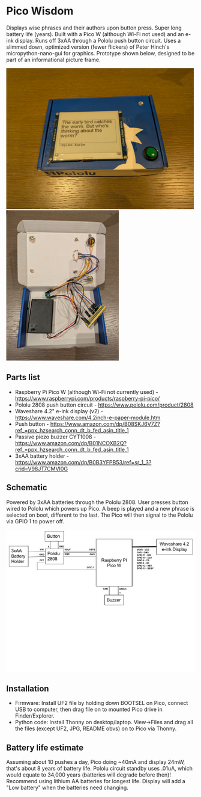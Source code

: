 # Pico Wisdom
Displays wise phrases and their authors upon button press. Super long battery life (years).
Built with a Pico W (although Wi-Fi not used) and an e-ink display. Runs off 3xAA through a Pololu push button circuit. Uses a slimmed down, optimized
version (fewer flickers) of Peter Hinch's micropython-nano-gui for graphics. Prototype shown below, designed to be part of an informational picture frame.

<img src="Front.jpg" width=500/> <img src="Inside.jpg" width=300/>

## Parts list
- Raspberry Pi Pico W (although Wi-Fi not currently used) - https://www.raspberrypi.com/products/raspberry-pi-pico/
- Pololu 2808 push button circuit - https://www.pololu.com/product/2808
- Waveshare 4.2" e-ink display (v2) - https://www.waveshare.com/4.2inch-e-paper-module.htm
- Push button - https://www.amazon.com/dp/B08SKJ6V7Z?ref_=ppx_hzsearch_conn_dt_b_fed_asin_title_1
- Passive piezo buzzer CYT1008 - https://www.amazon.com/dp/B01NCOXB2Q?ref_=ppx_hzsearch_conn_dt_b_fed_asin_title_1
- 3xAA battery holder - https://www.amazon.com/dp/B0B3YFPB53/ref=sr_1_3?crid=V98JT7CMVI0G

## Schematic
Powered by 3xAA batteries through the Pololu 2808. User presses button wired to Pololu which powers up Pico. A beep is played and a new phrase is selected on boot, different to the last. The Pico will then signal to the Pololu via GPIO 1 to power off.

<img src="Schematic.jpg?"/>

## Installation
- Firmware: Install UF2 file by holding down BOOTSEL on Pico, connect USB to computer, then drag file on to mounted Pico drive in Finder/Explorer.
- Python code: Install Thonny on desktop/laptop. View->Files and drag all the files (except UF2, JPG, README obvs) on to Pico via Thonny.

## Battery life estimate
Assuming about 10 pushes a day, Pico doing ~40mA and display 24mW, that's about 8 years of battery life. Pololu circuit standby uses .01uA, which would equate to 34,000 years (batteries will degrade before then)! Recommend using lithium AA batteries for longest life. Display will add a "Low battery" when the batteries need changing. 
